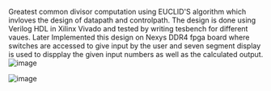 Greatest common divisor computation using EUCLID'S algorithm which invloves the design of datapath and controlpath.
The design is done using Verilog HDL in Xilinx Vivado and tested by writing tesbench for different vaues.
Later Implemented this design on Nexys DDR4 fpga board where switches are accessed to give input by the user and
seven segment display is used to dispplay the given input numbers as well as the calculated output.
![image](https://github.com/Likhitha811/gcd/assets/122597190/9ec13424-53dc-47a7-9ab8-c44d0bc4f0a2)


![image](https://github.com/Likhitha811/gcd/assets/122597190/6457f370-4edc-45a9-a13e-f848dac4d6ea)


 
